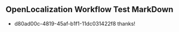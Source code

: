 ## OpenLocalization Workflow Test MarkDown
* d80ad00c-4819-45af-b1f1-11dc031422f8 thanks!

<!--HONumber=Jul16_HO2-->


